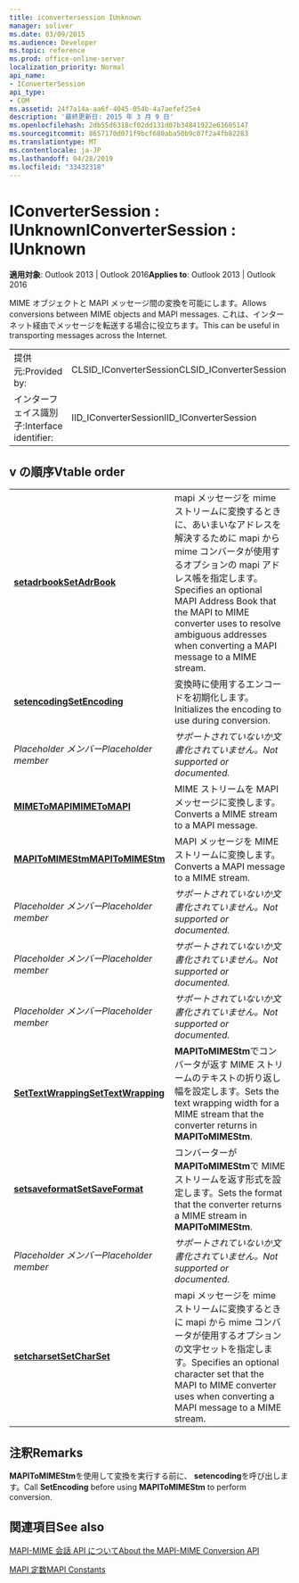 ```yaml
---
title: iconvertersession IUnknown
manager: soliver
ms.date: 03/09/2015
ms.audience: Developer
ms.topic: reference
ms.prod: office-online-server
localization_priority: Normal
api_name:
- IConverterSession
api_type:
- COM
ms.assetid: 24f7a14a-aa6f-4045-054b-4a7aefef25e4
description: '最終更新日: 2015 年 3 月 9 日'
ms.openlocfilehash: 2db55d6318cf02dd131d07b34841922e61605147
ms.sourcegitcommit: 8657170d071f9bcf680aba50b9c07f2a4fb82283
ms.translationtype: MT
ms.contentlocale: ja-JP
ms.lasthandoff: 04/28/2019
ms.locfileid: "33432318"
---
```

# <a name="iconvertersession--iunknown"></a><span data-ttu-id="9615a-103">IConverterSession : IUnknown</span><span class="sxs-lookup"><span data-stu-id="9615a-103">IConverterSession : IUnknown</span></span>

  
  
<span data-ttu-id="9615a-104">**適用対象**: Outlook 2013 | Outlook 2016</span><span class="sxs-lookup"><span data-stu-id="9615a-104">**Applies to**: Outlook 2013 | Outlook 2016</span></span> 
  
<span data-ttu-id="9615a-105">MIME オブジェクトと MAPI メッセージ間の変換を可能にします。</span><span class="sxs-lookup"><span data-stu-id="9615a-105">Allows conversions between MIME objects and MAPI messages.</span></span> <span data-ttu-id="9615a-106">これは、インターネット経由でメッセージを転送する場合に役立ちます。</span><span class="sxs-lookup"><span data-stu-id="9615a-106">This can be useful in transporting messages across the Internet.</span></span>
  
|||
|:-----|:-----|
|<span data-ttu-id="9615a-107">提供元:</span><span class="sxs-lookup"><span data-stu-id="9615a-107">Provided by:</span></span>  <br/> |<span data-ttu-id="9615a-108">CLSID_IConverterSession</span><span class="sxs-lookup"><span data-stu-id="9615a-108">CLSID_IConverterSession</span></span>  <br/> |
|<span data-ttu-id="9615a-109">インターフェイス識別子:</span><span class="sxs-lookup"><span data-stu-id="9615a-109">Interface identifier:</span></span>  <br/> |<span data-ttu-id="9615a-110">IID_IConverterSession</span><span class="sxs-lookup"><span data-stu-id="9615a-110">IID_IConverterSession</span></span>  <br/> |
   
## <a name="vtable-order"></a><span data-ttu-id="9615a-111">v の順序</span><span class="sxs-lookup"><span data-stu-id="9615a-111">Vtable order</span></span>

|||
|:-----|:-----|
|<span data-ttu-id="9615a-112">**[setadrbook](iconvertersession-setadrbook.md)**</span><span class="sxs-lookup"><span data-stu-id="9615a-112">**[SetAdrBook](iconvertersession-setadrbook.md)**</span></span> <br/> |<span data-ttu-id="9615a-113">mapi メッセージを mime ストリームに変換するときに、あいまいなアドレスを解決するために mapi から mime コンバータが使用するオプションの mapi アドレス帳を指定します。</span><span class="sxs-lookup"><span data-stu-id="9615a-113">Specifies an optional MAPI Address Book that the MAPI to MIME converter uses to resolve ambiguous addresses when converting a MAPI message to a MIME stream.</span></span>  <br/> |
|<span data-ttu-id="9615a-114">**[setencoding](iconvertersession-setencoding.md)**</span><span class="sxs-lookup"><span data-stu-id="9615a-114">**[SetEncoding](iconvertersession-setencoding.md)**</span></span> <br/> |<span data-ttu-id="9615a-115">変換時に使用するエンコードを初期化します。</span><span class="sxs-lookup"><span data-stu-id="9615a-115">Initializes the encoding to use during conversion.</span></span>  <br/> |
| <span data-ttu-id="9615a-116">*Placeholder メンバー*</span><span class="sxs-lookup"><span data-stu-id="9615a-116">*Placeholder member*</span></span>  <br/> | <span data-ttu-id="9615a-117">*サポートされていないか文書化されていません。*</span><span class="sxs-lookup"><span data-stu-id="9615a-117">*Not supported or documented.*</span></span>  <br/> |
|<span data-ttu-id="9615a-118">**[MIMEToMAPI](iconvertersession-mimetomapi.md)**</span><span class="sxs-lookup"><span data-stu-id="9615a-118">**[MIMEToMAPI](iconvertersession-mimetomapi.md)**</span></span> <br/> |<span data-ttu-id="9615a-119">MIME ストリームを MAPI メッセージに変換します。</span><span class="sxs-lookup"><span data-stu-id="9615a-119">Converts a MIME stream to a MAPI message.</span></span>  <br/> |
|<span data-ttu-id="9615a-120">**[MAPIToMIMEStm](iconvertersession-mapitomimestm.md)**</span><span class="sxs-lookup"><span data-stu-id="9615a-120">**[MAPIToMIMEStm](iconvertersession-mapitomimestm.md)**</span></span> <br/> |<span data-ttu-id="9615a-121">MAPI メッセージを MIME ストリームに変換します。</span><span class="sxs-lookup"><span data-stu-id="9615a-121">Converts a MAPI message to a MIME stream.</span></span>  <br/> |
| <span data-ttu-id="9615a-122">*Placeholder メンバー*</span><span class="sxs-lookup"><span data-stu-id="9615a-122">*Placeholder member*</span></span>  <br/> | <span data-ttu-id="9615a-123">*サポートされていないか文書化されていません。*</span><span class="sxs-lookup"><span data-stu-id="9615a-123">*Not supported or documented.*</span></span>  <br/> |
| <span data-ttu-id="9615a-124">*Placeholder メンバー*</span><span class="sxs-lookup"><span data-stu-id="9615a-124">*Placeholder member*</span></span>  <br/> | <span data-ttu-id="9615a-125">*サポートされていないか文書化されていません。*</span><span class="sxs-lookup"><span data-stu-id="9615a-125">*Not supported or documented.*</span></span>  <br/> |
| <span data-ttu-id="9615a-126">*Placeholder メンバー*</span><span class="sxs-lookup"><span data-stu-id="9615a-126">*Placeholder member*</span></span>  <br/> | <span data-ttu-id="9615a-127">*サポートされていないか文書化されていません。*</span><span class="sxs-lookup"><span data-stu-id="9615a-127">*Not supported or documented.*</span></span>  <br/> |
|<span data-ttu-id="9615a-128">**[SetTextWrapping](iconvertersession-settextwrapping.md)**</span><span class="sxs-lookup"><span data-stu-id="9615a-128">**[SetTextWrapping](iconvertersession-settextwrapping.md)**</span></span> <br/> |<span data-ttu-id="9615a-129">**MAPIToMIMEStm**でコンバータが返す MIME ストリームのテキストの折り返し幅を設定します。</span><span class="sxs-lookup"><span data-stu-id="9615a-129">Sets the text wrapping width for a MIME stream that the converter returns in **MAPIToMIMEStm**.</span></span>  <br/> |
|<span data-ttu-id="9615a-130">**[setsaveformat](iconvertersession-setsaveformat.md)**</span><span class="sxs-lookup"><span data-stu-id="9615a-130">**[SetSaveFormat](iconvertersession-setsaveformat.md)**</span></span> <br/> |<span data-ttu-id="9615a-131">コンバーターが**MAPIToMIMEStm**で MIME ストリームを返す形式を設定します。</span><span class="sxs-lookup"><span data-stu-id="9615a-131">Sets the format that the converter returns a MIME stream in **MAPIToMIMEStm**.</span></span>  <br/> |
| <span data-ttu-id="9615a-132">*Placeholder メンバー*</span><span class="sxs-lookup"><span data-stu-id="9615a-132">*Placeholder member*</span></span>  <br/> | <span data-ttu-id="9615a-133">*サポートされていないか文書化されていません。*</span><span class="sxs-lookup"><span data-stu-id="9615a-133">*Not supported or documented.*</span></span>  <br/> |
|<span data-ttu-id="9615a-134">**[setcharset](iconvertersession-setcharset.md)**</span><span class="sxs-lookup"><span data-stu-id="9615a-134">**[SetCharSet](iconvertersession-setcharset.md)**</span></span> <br/> |<span data-ttu-id="9615a-135">mapi メッセージを mime ストリームに変換するときに mapi から mime コンバータが使用するオプションの文字セットを指定します。</span><span class="sxs-lookup"><span data-stu-id="9615a-135">Specifies an optional character set that the MAPI to MIME converter uses when converting a MAPI message to a MIME stream.</span></span>  <br/> |
   
## <a name="remarks"></a><span data-ttu-id="9615a-136">注釈</span><span class="sxs-lookup"><span data-stu-id="9615a-136">Remarks</span></span>

<span data-ttu-id="9615a-137">**MAPIToMIMEStm**を使用して変換を実行する前に、 **setencoding**を呼び出します。</span><span class="sxs-lookup"><span data-stu-id="9615a-137">Call **SetEncoding** before using **MAPIToMIMEStm** to perform conversion.</span></span> 
  
## <a name="see-also"></a><span data-ttu-id="9615a-138">関連項目</span><span class="sxs-lookup"><span data-stu-id="9615a-138">See also</span></span>



[<span data-ttu-id="9615a-139">MAPI-MIME 会話 API について</span><span class="sxs-lookup"><span data-stu-id="9615a-139">About the MAPI-MIME Conversion API</span></span>](about-the-mapi-mime-conversion-api.md)
  
[<span data-ttu-id="9615a-140">MAPI 定数</span><span class="sxs-lookup"><span data-stu-id="9615a-140">MAPI Constants</span></span>](mapi-constants.md)

